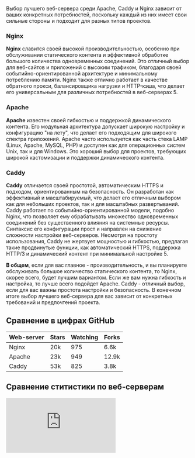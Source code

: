 Выбор лучшего веб-сервера среди Apache, Caddy и Nginx зависит от ваших конкретных потребностей, поскольку каждый из них имеет свои сильные стороны и подходит для разных типов проектов.

### Nginx
**Nginx** славится своей высокой производительностью, особенно при обслуживании статического контента и эффективной обработке большого количества одновременных соединений. Это отличный выбор для веб-сайтов и приложений с высоким трафиком, благодаря своей событийно-ориентированной архитектуре и минимальному потреблению памяти. Nginx также отлично работает в качестве обратного прокси, балансировщика нагрузки и HTTP-кэша, что делает его универсальным для различных потребностей в веб-серверах 5.

### Apache
**Apache** известен своей гибкостью и поддержкой динамического контента. Его модульная архитектура допускает широкую настройку и конфигурацию "на лету", что делает его подходящим для широкого спектра приложений. Apache часто используется как часть стека LAMP (Linux, Apache, MySQL, PHP) и доступен как для операционных систем Unix, так и для Windows. Это хороший выбор для проектов, требующих широкой кастомизации и поддержки динамического контента.

### Caddy
**Caddy** отличается своей простотой, автоматическим HTTPS и подходом, ориентированным на безопасность. Он разработан как эффективный и масштабируемый, что делает его отличным выбором как для небольших проектов, так и для масштабных развертываний. Caddy работает по событийно-ориентированной модели, подобно Nginx, что позволяет ему обрабатывать множество одновременных соединений без существенного влияния на системные ресурсы. Синтаксис его конфигурации прост и направлен на снижение сложности настройки веб-серверов. Несмотря на простоту использования, Caddy не жертвует мощностью и гибкостью, предлагая такие продвинутые функции, как автоматический HTTPS, поддержка HTTP/3 и динамический контент при минимальной настройке 5.

**В общем**, если для вас главное - производительность, и вы планируете обслуживать большое количество статического контента, то Nginx, скорее всего, будет лучшим вариантом. Если же вам нужна гибкость и настройка, то лучше всего подойдет Apache. Caddy - отличный выбор, если для вас важны простота настройки и безопасность. В конечном итоге выбор лучшего веб-сервера для вас зависит от конкретных требований и предпочтений проекта.

## Сравнение в цифрах GitHub
|Web-server| Stars | Watching | Forks |
|----------|-------|----------|-------|
|Nginx     | 20k   | 975      | 6.6k  |
|Apache    | 23k   | 949      | 12.9k |
|Caddy     | 53k   | 825      | 3.8k  |

## Сравнение ститистики по веб-серверам

![Иллюстрация к проекту](https://ssl.gstatic.com/trends_nrtr/3620_RC01/embed_loader.js)
